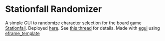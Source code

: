 # Stationfall Randomizer
A simple GUI to randomize character selection for the board game [Stationfall](https://boardgamegeek.com/boardgame/316624/stationfall). Deployed [here](https://ccellis.github.io/stationfall-randomizer/). See [this thread](https://boardgamegeek.com/thread/3058130/character-randomizer-w-goal-ambiguity-and-difficul) for details.
Made with [egui](https://github.com/emilk/egui) using [eframe_template](https://github.com/emilk/eframe_template/)
